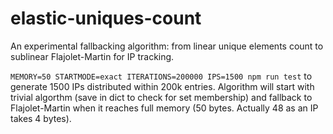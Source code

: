 # elastic-uniques-count
An experimental fallbacking algorithm: from linear unique elements count to sublinear Flajolet-Martin for IP tracking.

`MEMORY=50 STARTMODE=exact ITERATIONS=200000 IPS=1500 npm run test` to generate 1500 IPs distributed within 200k entries. Algorithm will start with trivial algorthm (save in dict to check for set membership) and fallback to Flajolet-Martin when it reaches full memory (50 bytes. Actually 48 as an IP takes 4 bytes). 

